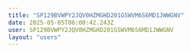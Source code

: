 ```yaml
---
title: "SP129BVWPY2JQV0HZMGHD201GSWVM6S6MD1JWWGNV"
date: 2025-05-05T06:00:42.243Z
user: SP129BVWPY2JQV0HZMGHD201GSWVM6S6MD1JWWGNV
layout: "users"
---
```

    